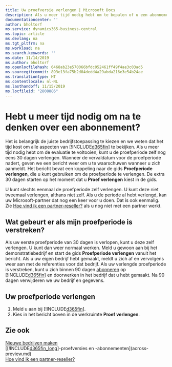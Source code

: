 ```yaml
---
title: Uw proefversie verlengen | Microsoft Docs
description: Als u meer tijd nodig hebt om te bepalen of u een abonnement wilt, kunt u uw proefversie verlengen.
documentationcenter: ''
author: bholtorf
ms.service: dynamics365-business-central
ms.topic: article
ms.devlang: na
ms.tgt_pltfrm: na
ms.workload: na
ms.search.keywords: ''
ms.date: 11/14/2019
ms.author: bholtorf
ms.openlocfilehash: 6468ab23e570066bfdc052461ff49f4ae3c03ad5
ms.sourcegitcommit: 893e13fa75b2d04dedd4a29abda216e3e54b24ae
ms.translationtype: HT
ms.contentlocale: nl-NL
ms.lasthandoff: 11/15/2019
ms.locfileid: "2808886"
---
```

# <a name="need-more-time-to-decide-whether-to-subscribe"></a>Hebt u meer tijd nodig om na te denken over een abonnement?
Het is belangrijk de juiste bedrijfstoepassing te kiezen en we weten dat het tijd kost om alle aspecten van [!INCLUDE[d365fin](includes/d365fin_md.md)] te bekijken. Als u meer tijd nodig hebt om de evaluatie te voltooien, kunt u de proefperiode zelf nog eens 30 dagen verlengen. Wanneer de vervaldatum voor de proefperiode nadert, geven we een bericht weer om u te waarschuwen wanneer u zich aanmeldt. Het bericht bevat een koppeling naar de gids **Proefperiode verlengen**, die u kunt gebruiken om de proefperiode te verlengen. De extra 30 dagen starten op het moment dat u **Proef verlengen** kiest in de gids.

U kunt slechts eenmaal de proefperiode zelf verlengen. U kunt deze niet tweemaal verlengen, althans niet zelf. Als u de periode al hebt verlengd, kan uw Microsoft-partner dat nog een keer voor u doen. Dat is ook eenmalig. Zie [Hoe vind ik een partner-reseller?](across-faq.md#findpartner) als u nog niet met een partner werkt.

## <a name="what-happens-if-my-trial-period-is-expired"></a>Wat gebeurt er als mijn proefperiode is verstreken?
Als uw eerste proefperiode van 30 dagen is verlopen, kunt u deze zelf verlengen. U kunt dan weer normaal werken. Meld u gewoon aan bij het demonstratiebedrijf en start de gids **Proefperiode verlengen** vanuit het bericht. Als u uw eigen bedrijf hebt gemaakt, meldt u zich af en vervolgens weer aan met de referenties voor dat bedrijf. Als uw verlengde proefperiode is verstreken, kunt u zich binnen 90 dagen [abonneren](https://go.microsoft.com/fwlink/?linkid=828659) op [!INCLUDE[d365fin](includes/d365fin_md.md)] en doorwerken in het bedrijf dat u hebt gemaakt. Na 90 dagen verwijderen we uw bedrijf en gegevens. 

## <a name="to-extend-your-trial-period"></a>Uw proefperiode verlengen
1. Meld u aan bij [!INCLUDE[d365fin](includes/d365fin_md.md)].
2. Kies in het bericht boven in de werkruimte **Proef verlengen**.

## <a name="see-also"></a>Zie ook

[Nieuwe bedrijven maken](about-new-company.md)  
[[!INCLUDE[d365fin_long](includes/d365fin_long_md.md)]-proefversies en -abonnementen](across-preview.md)  
[Hoe vind ik een partner-reseller?](across-faq.md#findpartner)  
